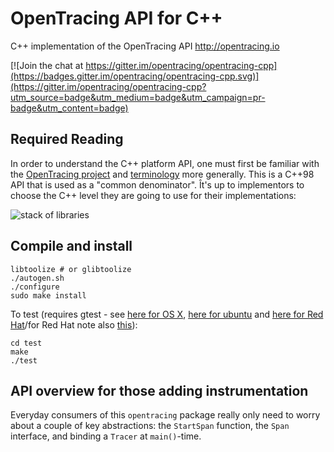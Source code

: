 # OpenTracing API for C++
C++ implementation of the OpenTracing API http://opentracing.io

[![Join the chat at https://gitter.im/opentracing/opentracing-cpp](https://badges.gitter.im/opentracing/opentracing-cpp.svg)](https://gitter.im/opentracing/opentracing-cpp?utm_source=badge&utm_medium=badge&utm_campaign=pr-badge&utm_content=badge)

## Required Reading

In order to understand the C++ platform API, one must first be familiar with the
[OpenTracing project](http://opentracing.io) and
[terminology](http://opentracing.io/documentation/pages/spec) more generally. This is a C++98 API that
is used as a "common denominator". Ît's up to implementors to choose the C++ level
they are going to use for their implementations:

![stack of libraries](img/stack-of-libraries.png "Stack of Libraries")

## Compile and install

```
libtoolize # or glibtoolize
./autogen.sh
./configure
sudo make install
```

To test (requires gtest - see [here for OS X](http://stackoverflow.com/questions/20746232/how-to-properly-setup-googletest-on-os-x-aside-from-xcode), [here for ubuntu](http://www.eriksmistad.no/getting-started-with-google-test-on-ubuntu/) and [here for Red Hat](http://stackoverflow.com/questions/13513905/how-to-setup-googletest-as-a-shared-library-on-linux)/for Red Hat note also [this](http://stackoverflow.com/questions/4743233/is-usr-local-lib-searched-for-shared-libraries)):

```
cd test
make
./test
```

## API overview for those adding instrumentation

Everyday consumers of this `opentracing` package really only need to worry
about a couple of key abstractions: the `StartSpan` function, the `Span`
interface, and binding a `Tracer` at `main()`-time.
